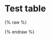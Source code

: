 # Test table

{% raw %}
<div id="diplay_description"> </div>
{% endraw %}

<script>
$(document).ready(function() {
  hu = window.location.search.substring(1);
  searchfor = hu.split("=");
  if( searchfor[0]=="search" ) {
      table.search( searchfor[1].replace("%20"," ") ).draw();
  } else if( searchfor[0]=="action" ) {
      alert( "Hello gareth" );
      document.getElementById("diplay_description").innerHTML = "<b>Showing lessons that use \n\n" + searchfor[1] + " (action) " + plumedsyntax[searchfor[1]]["description"] + "</b>";
  }  
});
</script>
